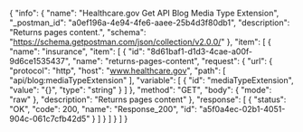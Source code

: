 {
  "info": {
    "name": "Healthcare.gov Get API Blog Media Type Extension",
    "_postman_id": "a0ef196a-4e94-4fe6-aaee-25b4d3f80db1",
    "description": "Returns pages content.",
    "schema": "https://schema.getpostman.com/json/collection/v2.0.0/"
  },
  "item": [
    {
      "name": "insurance",
      "item": [
        {
          "id": "8d61baf1-d1d3-4cae-a00f-9d6ce1535437",
          "name": "returns-pages-content",
          "request": {
            "url": {
              "protocol": "http",
              "host": "www.healthcare.gov",
              "path": [
                "api/blog:mediaTypeExtension"
              ],
              "variable": [
                {
                  "id": "mediaTypeExtension",
                  "value": "{}",
                  "type": "string"
                }
              ]
            },
            "method": "GET",
            "body": {
              "mode": "raw"
            },
            "description": "Returns pages content"
          },
          "response": [
            {
              "status": "OK",
              "code": 200,
              "name": "Response_200",
              "id": "a5f0a4ec-02b1-4051-904c-061c7cfb42d5"
            }
          ]
        }
      ]
    }
  ]
}